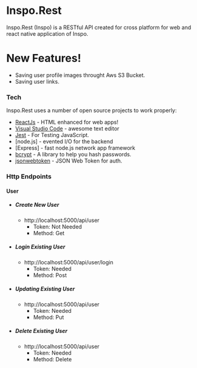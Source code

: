 # Inspo.Rest

Inspo.Rest (Inspo) is a RESTful API created for cross platform for web and react native application of Inspo.

# New Features!

  - Saving user profile images throught Aws S3 Bucket. 
  - Saving user links.


### Tech

Inspo.Rest uses a number of open source projects to work properly:

* [ReactJs](https://reactjs.org/) - HTML enhanced for web apps!
* [Visual Studio Code](https://code.visualstudio.com/) - awesome text editor
* [Jest](https://jestjs.io/en/) - For Testing JavaScript.
* [node.js] - evented I/O for the backend
* [Express] - fast node.js network app framework
* [bcrypt](https://www.npmjs.com/package/bcrypt) - A library to help you hash passwords.
* [jsonwebtoken](https://tools.ietf.org/html/rfc7519) - JSON Web Token for auth.


### Http Endpoints

#### User

* ##### Create New User 
    * http://localhost:5000/api/user
        * Token: Not Needed
        * Method: Get
        
* ##### Login Existing User
    * http://localhost:5000/api/user/login
        * Token: Needed
        * Method: Post

* ##### Updating Existing User
    * http://localhost:5000/api/user
        * Token: Needed
        * Method: Put

* ##### Delete Existing User
    * http://localhost:5000/api/user
        * Token: Needed
        * Method: Delete
